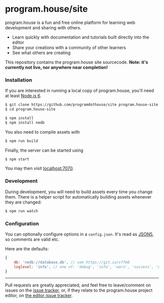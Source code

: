 # program.house/site

program.house is a fun and free online platform for learning web development and sharing with others.

* Learn quickly with documentation and tutorials built directly into the editor
* Share your creations with a community of other learners
* See what others are creating

This repository contains the program.house site sourcecode. **Note: it's currently not live, nor anywhere near completion!**

### Installation
If you are interested in running a local copy of program.house, you'll need at least [Node.js 6](https://nodejs.org/en/download/current/).

```sh
$ git clone https://github.com/programdothouse/site program.house-site --recursive-submodules
$ cd program.house-site

$ npm install
$ npm install nedb
```

You also need to compile assets with
```sh
$ npm run build
```

Finally, the server can be started using
```sh
$ npm start
```
You may then visit [localhost:7070](http://localhost:7070/).

### Development
During development, you will need to build assets every time you change them. There is a helper script for automatically building assets whenever they are changed:
```sh
$ npm run watch
```

### Configuration
You can optionally configure options in a `config.json`. It's read as [JSON5](http://json5.org/), so comments are valid etc.

Here are the defaults:
```js
{
	db: 'nedb://database.db', // see https://git.io/v7fm0
	loglevel: 'info', // one of: 'debug', 'info', 'warn', 'success', 'error', 'none'
}
```

---

Pull requests are greatly appreciated, and feel free to leave/comment on issues on the [issue tracker](https://github.com/programdothouse/site/issues), or, if they relate to the program.house project editor, on [the editor issue tracker](https://github.com/programdothouse/editor/issues).
